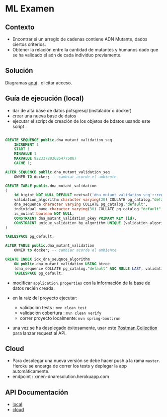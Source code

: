 # ML Examen

## Contexto

 - Encontrar si un arreglo de cadenas contiene ADN Mutante, dados ciertos criterios.
 - Obtener la relación entre la cantidad de mutantes y humanos dado que se ha validado el adn de cada individuo previamente.
 
## Solución
 
 Diagramas [aquí](https://drive.google.com/file/d/1ZP86fVmE3mB8dgZ8-XtSz2CxvuTMZVna/view?usp=sharing) . olicitar acceso.

## Guía de ejecución (local)

 - dar de alta base de datos potsgresql (instalador o docker)
 - crear una nueva base de datos
 - ejecutar el script de creación de los objetos de bdatos usando este script :
 
```sql

CREATE SEQUENCE public.dna_mutant_validation_seq
    INCREMENT 1
    START 1
    MINVALUE 1
    MAXVALUE 9223372036854775807
    CACHE 1;

ALTER SEQUENCE public.dna_mutant_validation_seq
    OWNER TO docker; -- cambiar acorde el ambiente

CREATE TABLE public.dna_mutant_validation
(
    id bigint NOT NULL DEFAULT nextval('dna_mutant_validation_seq'::regclass),
    validation_algorithm character varying(20) COLLATE pg_catalog."default" NOT NULL,
    dna_sequence character varying COLLATE pg_catalog."default",
    individual_name character varying(30) COLLATE pg_catalog."default",
    is_mutant boolean NOT NULL,
    CONSTRAINT dna_mutant_validation_pkey PRIMARY KEY (id),
    CONSTRAINT unique_validation_by_algorithm UNIQUE (validation_algorithm, dna_sequence)
)

TABLESPACE pg_default;

ALTER TABLE public.dna_mutant_validation
    OWNER to docker; -- cambiar acorde el ambiente

CREATE INDEX idx_dna_seuqnce_algorithm
    ON public.dna_mutant_validation USING btree
    (dna_sequence COLLATE pg_catalog."default" ASC NULLS LAST, validation_algorithm COLLATE pg_catalog."default" ASC NULLS LAST)
    TABLESPACE pg_default;
```
 - modificar `application.properties` con la información de la base de datos recién creada.
 
 - en la raiz del proyecto ejecutar:
    - validación tests : `mvn clean test`
    - validación cobertura : `mvn clean verify`
    - correr proyecto localmente: `mvn spring-boot:run`
    
 - una vez se ha desplegado éxitosamente, usar este [Postman Collection](https://www.getpostman.com/collections/0498f3d3b7769f7374bb) para lanzar request al API.
 
 ## Cloud
 
 - Para desplegar una nueva versión se debe hacer push a la rama `master`. Heroku se encarga de correr los tests y deplegar la app automáticamente.
 - endpoint : xmen-dnaresolution.herokuapp.com
 
 ## API Documentación
 
 - [local](http://localhost:8999/swagger-ui.html)
 - [cloud](http://xmen-dnaresolution.herokuapp.com/swagger-ui.html)
